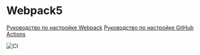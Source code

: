 # Webpack5

[Руководство по настройке Webpack](https://webpack.js.org/guides/)
[Руководство по настройке GitHub Actions](https://docs.github.com/en/actions/quickstart)

![CI](https://github.com/RavenRVS/AHJ_HW1_T1/actions/workflows/web.yml/badge.svg)